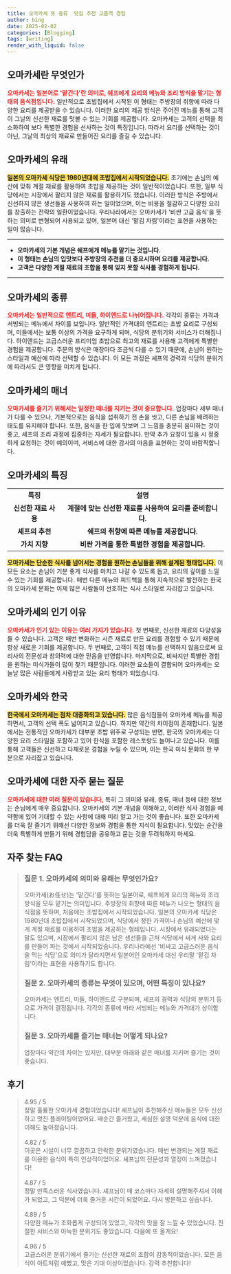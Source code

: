 ```yaml
---
title: 오마카세 뜻 종류  맛집 추천 고품격 경험
author: bing
date: 2025-02-02
categories: [Blogging]
tags: [writing]
render_with_liquid: false
---
```



<h2 id='오마카세란 무엇인가'>오마카세란 무엇인가</h2>

<p><b><span style="color: #ee2323;">오마카세는 일본어로 '맡긴다'란 의미로, 쉐프에게 요리의 메뉴와 조리 방식을 맡기는 형태의 음식점입니다.</span></b> 일반적으로 초밥집에서 시작된 이 형태는 주방장의 취향에 따라 다양한 요리를 제공받을 수 있습니다. 이러한 요리의 제공 방식은 주어진 메뉴를 통해 고객이 그날의 신선한 재료를 맛볼 수 있는 기회를 제공합니다. 오마카세는 고객의 선택을 최소화하여 보다 특별한 경험을 선사하는 것이 특징입니다. 따라서 요리를 선택하는 것이 아닌, 그날의 최상의 재료로 만들어진 요리를 즐길 수 있습니다.</p>

<h2 id='오마카세의 유래'>오마카세의 유래</h2>

<p><b><span style="background-color: #ffe066;">일본의 오마카세 식당은 1980년대에 초밥집에서 시작되었습니다.</span></b> 초기에는 손님의 예산에 맞춰 계절 재료를 활용하여 초밥을 제공하는 것이 일반적이었습니다. 또한, 일부 식당에서는 시장에서 팔리지 않은 재료를 활용하기도 했습니다. 이러한 방식은 주방에서 신선하지 않은 생선들을 사용하여 하는 일이었으며, 이는 비용을 절감하고 다양한 요리를 창출하는 전략의 일환이었습니다. 우리나라에서는 오마카세가 '비싼 고급 음식'을 뜻하는 의미로 변형되어 사용되고 있어, 일본어 대신 '맡김 차림'이라는 표현을 사용하는 일이 많습니다.</p>

<hr />

<ul>
    <li><b>오마카세의 기본 개념은 쉐프에게 메뉴를 맡기는 것입니다.</b></li>
    <li><b>이 형태는 손님의 입맛보다 주방장의 추천을 더 중요시하며 요리를 제공합니다.</b></li>
    <li><b>고객은 다양한 계절 재료의 조합을 통해 잊지 못할 식사를 경험하게 됩니다.</b></li>
</ul>

<hr />

<h2 id='오마카세의 종류'>오마카세의 종류</h2>

<p><b><span style="color: #ee2323;">오마카세는 일반적으로 엔트리, 미들, 하이엔드로 나뉘어집니다.</span></b> 각각의 종류는 가격과 서빙되는 메뉴에서 차이를 보입니다. 일반적인 가격대의 엔트리는 초밥 요리로 구성되며, 미들에서는 보통 이상의 가격을 요구하게 되며, 식당의 분위기와 서비스가 더해집니다. 하이엔드는 고급스러운 프리미엄 초밥으로 최고의 재료를 사용해 고객에게 특별한 경험을 제공합니다. 주문의 방식은 매장마다 조금씩 다를 수 있기 때문에, 손님이 원하는 스타일과 예산에 따라 선택할 수 있습니다. 이 모든 과정은 셰프의 경력과 식당의 분위기에 따라서도 큰 영향을 미치게 됩니다.</p>

<h2 id='오마카세의 매너'>오마카세의 매너</h2>

<p><b><span style="color: #ee2323;">오마카세를 즐기기 위해서는 일정한 매너를 지키는 것이 중요합니다.</span></b> 업장마다 세부 매너가 다를 수 있으나, 기본적으로는 음식을 섭취하기 전 손을 씻고, 다른 손님을 배려하는 태도를 유지해야 합니다. 또한, 음식을 한 입에 맛보며 그 느낌을 충분히 음미하는 것이 좋고, 셰프의 조리 과정에 집중하는 자세가 필요합니다. 만약 추가 요청이 있을 시 정중하게 요청하는 것이 예의이며, 서비스에 대한 감사의 마음을 표현하는 것이 바람직합니다.</p>

<h2 id='오마카세의 특징'>오마카세의 특징</h2>

<table>
    <tr>
        <td style="text-align: center; height: 17px;"><b>특징</b></td>
        <td style="text-align: center; height: 17px;"><b>설명</b></td>
    </tr>
    <tr>
        <td style="text-align: center; height: 17px;"><b>신선한 재료 사용</b></td>
        <td style="text-align: center; height: 17px;"><b>계절에 맞는 신선한 재료를 사용하여 요리를 준비합니다.</b></td>
    </tr>
    <tr>
        <td style="text-align: center; height: 17px;"><b>셰프의 추천</b></td>
        <td style="text-align: center; height: 17px;"><b>쉐프의 취향에 따른 메뉴를 제공합니다.</b></td>
    </tr>
    <tr>
        <td style="text-align: center; height: 17px;"><b>가치 지향</b></td>
        <td style="text-align: center; height: 17px;"><b>비싼 가격을 통한 특별한 경험을 제공합니다.</b></td>
    </tr>
</table>

<p><b><span style="background-color: #ffe066;">오마카세는 단순한 식사를 넘어서는 경험을 원하는 손님들을 위해 설계된 형태입니다.</span></b> 이 모든 요소는 손님이 기분 좋게 식사를 마치고 나갈 수 있도록 돕고, 요리의 깊이를 느낄 수 있는 기회를 제공합니다. 매번 다른 메뉴와 피드백을 통해 지속적으로 발전하는 한국의 오마카세 문화는 이제 많은 사람들이 선호하는 식사 스타일로 자리잡고 있습니다.</p>

<h2 id='오마카세의 인기 이유'>오마카세의 인기 이유</h2>

<p><b><span style="color: #ee2323;">오마카세가 인기 있는 이유는 여러 가지가 있습니다.</span></b> 첫 번째로, 신선한 재료의 다양성을 들 수 있습니다. 고객은 매번 변화하는 시즌 재료로 만든 요리를 경험할 수 있기 때문에 항상 새로운 기회를 제공합니다. 두 번째로, 고객이 직접 메뉴를 선택하지 않음으로써 요리사의 전문성과 창의력에 대한 믿음을 반영합니다. 마지막으로, 비싸지만 특별한 경험을 원하는 미식가들이 많이 찾기 때문입니다. 이러한 요소들이 결합되어 오마카세는 오늘날 많은 사람들에게 사랑받고 있는 요리 형태가 되었습니다.</p>

<h2 id='오마카세와 한국'>오마카세와 한국</h2>

<p><b><span style="background-color: #ffe066;">한국에서 오마카세는 점차 대중화되고 있습니다.</span></b> 많은 음식점들이 오마카세 메뉴를 제공하면서, 고객의 선택 폭도 넓어지고 있습니다. 하지만 약간의 차이점이 존재합니다. 일본에서는 전통적인 오마카세가 대부분 초밥 위주로 구성되는 반면, 한국의 오마카세는 다양한 요리 스타일을 포함하고 있어 한식을 포함한 레스토랑도 늘어나고 있습니다. 이를 통해 고객들은 신선하고 다채로운 경험을 누릴 수 있으며, 이는 한국 미식 문화의 한 부분으로 자리잡고 있습니다.</p>

<h2 id='오마카세에 대한 자주 묻는 질문'>오마카세에 대한 자주 묻는 질문</h2>

<p><b><span style="color: #ee2323;">오마카세에 대한 여러 질문이 있습니다,</span></b> 특히 그 의미와 유래, 종류, 매너 등에 대한 정보는 손님에게 매우 중요합니다. 오마카세의 기본 개념을 이해하고, 이러한 식사 경험을 예약함에 있어 기대할 수 있는 사항에 대해 미리 알고 가는 것이 좋습니다. 또한 오마카세를 더욱 잘 즐기기 위해선 다양한 정보와 경험을 통한 지식이 필요합니다. 맛있는 순간을 더욱 특별하게 만들기 위해 경험담을 공유하고 묻는 것을 두려워하지 마세요.</p>


<h2 id='자주_찾는_FAQ'>자주 찾는 FAQ</h2>
<div itemscope="" itemtype="https://schema.org/FAQPage"> 
<blockquote> 
<div itemscope="" itemprop="mainEntity" itemtype="https://schema.org/Question"> 
<h3 itemprop="name">질문 1. 오마카세의 의미와 유래는 무엇인가요?</h3> 
<div itemscope="" itemprop="acceptedAnswer" itemtype="https://schema.org/Answer"> 
<span itemprop="text"> 
<p>오마카세(お任せ)는 '맡긴다'를 뜻하는 일본어로, 쉐프에게 요리의 메뉴와 조리방식을 모두 맡기는 의미입니다. 주방장의 취향에 따른 메뉴가 나오는 형태의 음식점을 뜻하며, 처음에는 초밥집에서 시작되었습니다. 일본의 오마카세 식당은 1980년대 초밥집에서 시작되었으며, 식당에서 정한 가격이나 손님의 예산에 맞게 계절 재료를 이용하여 초밥을 제공하는 형태입니다. 시장에서 유래되었다는 말도 있으며, 시장에서 팔리지 않은 남은 생선들을 근처 식당에서 싸게 사와 요리를 만들어 파는 것에서 시작되었습니다. 우리나라에선 '비싸고 고급스러운 음식을 먹는 식당'으로 의미가 달라지면서 일본어인 오마카세 대신 우리말 '맡김 차림'이라는 표현을 사용하기도 합니다.</p> 
</span> 
</div> 
</div> 

<div itemscope="" itemprop="mainEntity" itemtype="https://schema.org/Question"> 
<h3 itemprop="name">질문 2. 오마카세의 종류는 무엇이 있으며, 어떤 특징이 있나요?</h3> 
<div itemscope="" itemprop="acceptedAnswer" itemtype="https://schema.org/Answer"> 
<span itemprop="text"> 
<p>오마카세는 엔트리, 미들, 하이엔드로 구분되며, 셰프의 경력과 식당의 분위기 등으로 가격이 결정됩니다. 각각의 종류에 따라 서빙되는 메뉴와 가격대가 상이합니다.</p> 
</span> 
</div> 
</div> 

<div itemscope="" itemprop="mainEntity" itemtype="https://schema.org/Question"> 
<h3 itemprop="name">질문 3. 오마카세를 즐기는 매너는 어떻게 되나요?</h3> 
<div itemscope="" itemprop="acceptedAnswer" itemtype="https://schema.org/Answer"> 
<span itemprop="text"> 
<p>업장마다 약간의 차이는 있지만, 대부분 아래와 같은 매너를 지키며 즐기는 것이 좋습니다.</p> 
</span> 
</div> 
</div> 
</blockquote> 
</div>
<h2 id='후기'>후기</h2>
<div itemscope itemtype="https://schema.org/Product">
  <blockquote>
  <div itemprop="review" itemscope itemtype="https://schema.org/Review">
      <div itemprop="reviewRating" itemscope itemtype="https://schema.org/Rating"> <span itemprop="ratingValue">4.95</span> / <span itemprop="bestRating">5</span> </div>
      <span itemprop="reviewBody">정말 훌륭한 오마카세 경험이었습니다! 셰프님이 추천해주신 메뉴들은 모두 신선하고 멋진 플레이팅이었어요. 매순간 즐거웠고, 세심한 설명 덕분에 음식에 대한 이해도 높아졌습니다.</span>
  </div>
  <br>
  <div itemprop="review" itemscope itemtype="https://schema.org/Review">
      <div itemprop="reviewRating" itemscope itemtype="https://schema.org/Rating"> <span itemprop="ratingValue">4.82</span> / <span itemprop="bestRating">5</span> </div>
      <span itemprop="reviewBody">이곳은 시설이 너무 깔끔하고 안락한 분위기였습니다. 매번 변경되는 계절 재료를 이용한 음식이 특히 인상적이었어요. 셰프님의 전문성과 열정이 느껴졌습니다!</span>
  </div>
  <br>
  <div itemprop="review" itemscope itemtype="https://schema.org/Review">
      <div itemprop="reviewRating" itemscope itemtype="https://schema.org/Rating"> <span itemprop="ratingValue">4.87</span> / <span itemprop="bestRating">5</span> </div>
      <span itemprop="reviewBody">정말 만족스러운 식사였습니다. 셰프님이 매 코스마다 자세히 설명해주셔서 이해가 되었고, 그 덕분에 더욱 즐거운 시간이 되었어요. 다시 방문하고 싶습니다.</span>
  </div>
  <br>
  <div itemprop="review" itemscope itemtype="https://schema.org/Review">
      <div itemprop="reviewRating" itemscope itemtype="https://schema.org/Rating"> <span itemprop="ratingValue">4.89</span> / <span itemprop="bestRating">5</span> </div>
      <span itemprop="reviewBody">다양한 메뉴가 조화롭게 구성되어 있었고, 각각의 맛을 잘 느낄 수 있었습니다. 친절한 서비스와 아늑한 분위기도 좋았습니다. 다음에 또 올게요!</span>
  </div>
  <br>
  <div itemprop="review" itemscope itemtype="https://schema.org/Review">
      <div itemprop="reviewRating" itemscope itemtype="https://schema.org/Rating"> <span itemprop="ratingValue">4.96</span> / <span itemprop="bestRating">5</span> </div>
      <span itemprop="reviewBody">고급스러운 분위기에서 즐기는 신선한 재료의 조합이 감동적이었습니다. 모든 음식이 아트처럼 예뻤고, 맛은 기대 이상이었습니다. 강력 추천합니다!</span>
  </div>
  </blockquote>
</div>
